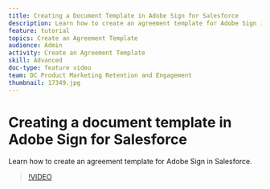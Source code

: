 ```yaml
---
title: Creating a Document Template in Adobe Sign for Salesforce
description: Learn how to create an agreement template for Adobe Sign in Salesforce.
feature: tutorial
topics: Create an Agreement Template
audience: Admin
activity: Create an Agreement Template
skill: Advanced
doc-type: feature video
team: DC Product Marketing Retention and Engagement
thumbnail: 17349.jpg
---
```


# Creating a document template in Adobe Sign for Salesforce

Learn how to create an agreement template for Adobe Sign in Salesforce.

>[!VIDEO](https://video.tv.adobe.com/v/17349?hidetitle=true)